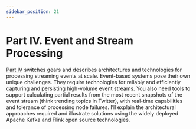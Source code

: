 ```yaml
---
sidebar_position: 21
---
```


# Part IV. Event and Stream Processing

[Part IV](#part_iv) switches gears and describes architectures and technologies for processing streaming events at scale. Event-based systems pose their own unique challenges. They require technologies for reliably and efficiently capturing and persisting high-volume event streams. You also need tools to support calculating partial results from the most recent snapshots of the event stream (think trending topics in Twitter), with real-time capabilities and tolerance of processing node failures. I’ll explain the architectural approaches required and illustrate solutions using the widely deployed Apache Kafka and Flink open source technologies.
